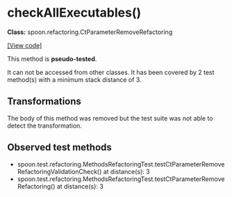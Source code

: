 # checkAllExecutables()

**Class:** spoon.refactoring.CtParameterRemoveRefactoring

[[View code]](https://github.com/INRIA/spoon/blob/fd878bc71b73fc1da82356eaa6578f760c70f0de/src/main/java//spoon/refactoring/CtParameterRemoveRefactoring.java#L177)

This method is **pseudo-tested**.


It can not be accessed from other classes. 
It has been covered by 2 test method(s) with a minimum stack distance of 3.

## Transformations

The body of this method was removed but the test suite was not able to detect the transformation.



## Observed test methods

* spoon.test.refactoring.MethodsRefactoringTest.testCtParameterRemoveRefactoringValidationCheck() at distance(s): 3
* spoon.test.refactoring.MethodsRefactoringTest.testCtParameterRemoveRefactoring() at distance(s): 3


